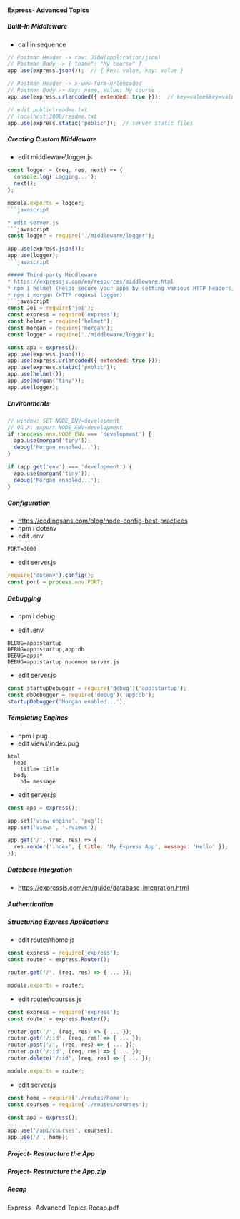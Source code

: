 #### Express- Advanced Topics

##### Built-In Middleware
* call in sequence
```javascript
// Postman Header -> raw: JSON(application/json)
// Postman Body -> { "name": "My course" }
app.use(express.json());  // { key: value, key: value }

// Postman Header -> x-www-form-urlencoded
// Postman Body -> Key: name, Value: My course
app.use(express.urlencoded({ extended: true }));  // key=value&key=value

// edit public\readme.txt
// localhost:3000/readme.txt
app.use(express.static('public'));  // server static files
```

##### Creating Custom Middleware
* edit middleware\logger.js
```javascript
const logger = (req, res, next) => {
  console.log('Logging...');
  next();
};

module.exports = logger;
```javascript

* edit server.js
```javascript
const logger = require('./middleware/logger');

app.use(express.json());
app.use(logger);
```javascript

##### Third-party Middleware
* https://expressjs.com/en/resources/middleware.html
* npm i helmet (Helps secure your apps by setting various HTTP headers)
* npm i morgan (HTTP request logger)
```javascript
const Joi = require('joi');
const express = require('express');
const helmet = require('helmet');
const morgan = require('morgan');
const logger = require('./middleware/logger');

const app = express();
app.use(express.json());
app.use(express.urlencoded({ extended: true }));
app.use(express.static('public'));
app.use(helmet());
app.use(morgan('tiny'));
app.use(logger);
```

##### Environments
```javascript
// window: SET NODE_ENV=development
// OS X: export NODE_ENV=development
if (process.env.NODE_ENV === 'development') {
  app.use(morgan('tiny'));
  debug('Morgan enabled...');
}

if (app.get('env') === 'development') {
  app.use(morgan('tiny'));
  debug('Morgan enabled...');
}
```

##### Configuration
* https://codingsans.com/blog/node-config-best-practices
* npm i dotenv 
* edit .env
```
PORT=3000
```
* edit server.js
```javascript
require('dotenv').config();
const port = process.env.PORT;
```

##### Debugging
* npm i debug

* edit .env
```
DEBUG=app:startup
DEBUG=app:startup,app:db
DEBUG=app:*
DEBUG=app:startup nodemon server.js
```
* edit server.js
```javascript
const startupDebugger = require('debug')('app:startup');
const dbDebugger = require('debug')('app:db');
startupDebugger('Morgan enabled...');
```

##### Templating Engines
* npm i pug
* edit views\index.pug
```
html
  head
    title= title
  body
    h1= message
```
* edit server.js
```javascript
const app = express();

app.set('view engine', 'pug');
app.set('views', './views');

app.get('/', (req, res) => {
  res.render('index', { title: 'My Express App', message: 'Hello' });
});
```

##### Database Integration
* https://expressjs.com/en/guide/database-integration.html

##### Authentication

##### Structuring Express Applications
* edit routes\home.js
```javascript
const express = require('express');
const router = express.Router();

router.get('/', (req, res) => { ... });

module.exports = router;
```
* edit routes\courses.js
```javascript
const express = require('express');
const router = express.Router();

router.get('/', (req, res) => { ... });
router.get('/:id', (req, res) => { ... });
router.post('/', (req, res) => { ... });
router.put('/:id', (req, res) => { ... });
router.delete('/:id', (req, res) => { ... });

module.exports = router;
```
* edit server.js
```javascript
const home = require('./routes/home');
const courses = require('./routes/courses');

const app = express();
...
app.use('/api/courses', courses);
app.use('/', home);
```

##### Project- Restructure the App

##### Project- Restructure the App.zip

##### Recap
Express- Advanced Topics Recap.pdf
